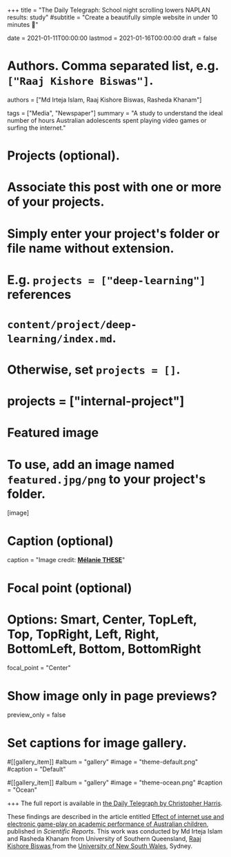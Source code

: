 +++
title = "The Daily Telegraph: School night scrolling lowers NAPLAN results: study"
#subtitle = "Create a beautifully simple website in under 10 minutes :rocket:"

date = 2021-01-11T00:00:00
lastmod = 2021-01-16T00:00:00
draft = false

# Authors. Comma separated list, e.g. `["Raaj Kishore Biswas"]`.
authors = ["Md Irteja Islam, Raaj Kishore Biswas, Rasheda Khanam"]

tags = ["Media", "Newspaper"]
summary = "A study to understand the ideal number of hours Australian adolescents spent playing video games or surfing the internet."

# Projects (optional).
#   Associate this post with one or more of your projects.
#   Simply enter your project's folder or file name without extension.
#   E.g. `projects = ["deep-learning"]` references 
#   `content/project/deep-learning/index.md`.
#   Otherwise, set `projects = []`.
# projects = ["internal-project"]

# Featured image
# To use, add an image named `featured.jpg/png` to your project's folder. 
[image]
  # Caption (optional)
  caption = "Image credit: [**Mélanie THESE**](https://unsplash.com/photos/hP8B_KYRoFE)"

  # Focal point (optional)
  # Options: Smart, Center, TopLeft, Top, TopRight, Left, Right, BottomLeft, Bottom, BottomRight
  focal_point = "Center" 

  # Show image only in page previews?
  preview_only = false

# Set captions for image gallery.

#[[gallery_item]]
#album = "gallery"
#image = "theme-default.png"
#caption = "Default"

#[[gallery_item]]
#album = "gallery"
#image = "theme-ocean.png"
#caption = "Ocean"


+++
The full report is available in <a href="https://www.dailytelegraph.com.au/news/nsw/unsw-study-finds-the-ideal-amount-of-screen-time-can-improve-naplan-results/news-story/2513f670943a55e0e44f9f508b6dfe76"> the Daily Telegraph by Christopher Harris</a>.




These findings are described in the article entitled <a href="https://www.nature.com/articles/s41598-020-78916-9"> Effect of internet use and electronic game-play on academic performance of Australian children</a>, published in *Scientific Reports*. This work was conducted by Md Irteja Islam and Rasheda Khanam </a> from University of Southern Queensland, <a href="https://raajbiswas.com/"> Raaj Kishore Biswas </a> from the <a href="https://www.aviation.unsw.edu.au/about/researchers/mr-raaj-kishore-biswas"> University of New South Wales</a>, Sydney. 

